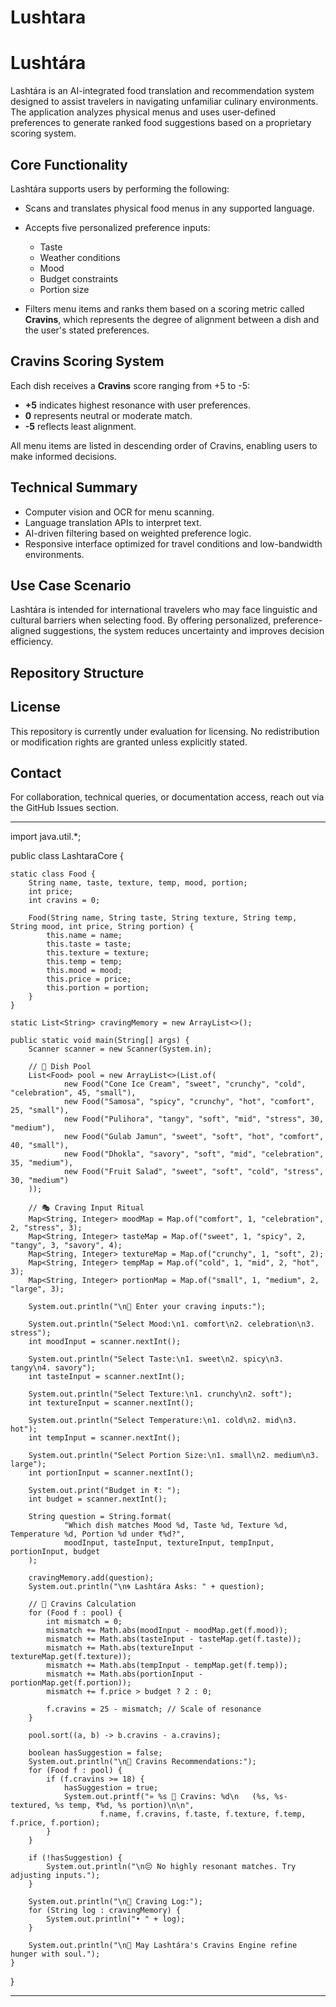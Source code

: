 # Lushtara
# Lushtára

Lashtára is an AI-integrated food translation and recommendation system designed to assist travelers in navigating unfamiliar culinary environments. The application analyzes physical menus and uses user-defined preferences to generate ranked food suggestions based on a proprietary scoring system.

## Core Functionality

Lashtára supports users by performing the following:

- Scans and translates physical food menus in any supported language.
- Accepts five personalized preference inputs:
  - Taste
  - Weather conditions
  - Mood
  - Budget constraints
  - Portion size

- Filters menu items and ranks them based on a scoring metric called **Cravins**, which represents the degree of alignment between a dish and the user's stated preferences.

## Cravins Scoring System

Each dish receives a **Cravins** score ranging from +5 to -5:

- **+5** indicates highest resonance with user preferences.
- **0** represents neutral or moderate match.
- **-5** reflects least alignment.

All menu items are listed in descending order of Cravins, enabling users to make informed decisions.

## Technical Summary

- Computer vision and OCR for menu scanning.
- Language translation APIs to interpret text.
- AI-driven filtering based on weighted preference logic.
- Responsive interface optimized for travel conditions and low-bandwidth environments.

## Use Case Scenario

Lashtára is intended for international travelers who may face linguistic and cultural barriers when selecting food. By offering personalized, preference-aligned suggestions, the system reduces uncertainty and improves decision efficiency.

## Repository Structure


## License

This repository is currently under evaluation for licensing. No redistribution or modification rights are granted unless explicitly stated.

## Contact

For collaboration, technical queries, or documentation access, reach out via the GitHub Issues section.


---
import java.util.*;

public class LashtaraCore {

    static class Food {
        String name, taste, texture, temp, mood, portion;
        int price;
        int cravins = 0;

        Food(String name, String taste, String texture, String temp, String mood, int price, String portion) {
            this.name = name;
            this.taste = taste;
            this.texture = texture;
            this.temp = temp;
            this.mood = mood;
            this.price = price;
            this.portion = portion;
        }
    }

    static List<String> cravingMemory = new ArrayList<>();

    public static void main(String[] args) {
        Scanner scanner = new Scanner(System.in);

        // 🔘 Dish Pool
        List<Food> pool = new ArrayList<>(List.of(
                new Food("Cone Ice Cream", "sweet", "crunchy", "cold", "celebration", 45, "small"),
                new Food("Samosa", "spicy", "crunchy", "hot", "comfort", 25, "small"),
                new Food("Pulihora", "tangy", "soft", "mid", "stress", 30, "medium"),
                new Food("Gulab Jamun", "sweet", "soft", "hot", "comfort", 40, "small"),
                new Food("Dhokla", "savory", "soft", "mid", "celebration", 35, "medium"),
                new Food("Fruit Salad", "sweet", "soft", "cold", "stress", 30, "medium")
        ));

        // 🎭 Craving Input Ritual
        Map<String, Integer> moodMap = Map.of("comfort", 1, "celebration", 2, "stress", 3);
        Map<String, Integer> tasteMap = Map.of("sweet", 1, "spicy", 2, "tangy", 3, "savory", 4);
        Map<String, Integer> textureMap = Map.of("crunchy", 1, "soft", 2);
        Map<String, Integer> tempMap = Map.of("cold", 1, "mid", 2, "hot", 3);
        Map<String, Integer> portionMap = Map.of("small", 1, "medium", 2, "large", 3);

        System.out.println("\n🌿 Enter your craving inputs:");

        System.out.println("Select Mood:\n1. comfort\n2. celebration\n3. stress");
        int moodInput = scanner.nextInt();

        System.out.println("Select Taste:\n1. sweet\n2. spicy\n3. tangy\n4. savory");
        int tasteInput = scanner.nextInt();

        System.out.println("Select Texture:\n1. crunchy\n2. soft");
        int textureInput = scanner.nextInt();

        System.out.println("Select Temperature:\n1. cold\n2. mid\n3. hot");
        int tempInput = scanner.nextInt();

        System.out.println("Select Portion Size:\n1. small\n2. medium\n3. large");
        int portionInput = scanner.nextInt();

        System.out.print("Budget in ₹: ");
        int budget = scanner.nextInt();

        String question = String.format(
                "Which dish matches Mood %d, Taste %d, Texture %d, Temperature %d, Portion %d under ₹%d?",
                moodInput, tasteInput, textureInput, tempInput, portionInput, budget
        );

        cravingMemory.add(question);
        System.out.println("\n🌀 Lashtára Asks: " + question);

        // 🧮 Cravins Calculation
        for (Food f : pool) {
            int mismatch = 0;
            mismatch += Math.abs(moodInput - moodMap.get(f.mood));
            mismatch += Math.abs(tasteInput - tasteMap.get(f.taste));
            mismatch += Math.abs(textureInput - textureMap.get(f.texture));
            mismatch += Math.abs(tempInput - tempMap.get(f.temp));
            mismatch += Math.abs(portionInput - portionMap.get(f.portion));
            mismatch += f.price > budget ? 2 : 0;

            f.cravins = 25 - mismatch; // Scale of resonance
        }

        pool.sort((a, b) -> b.cravins - a.cravins);

        boolean hasSuggestion = false;
        System.out.println("\n🌸 Cravins Recommendations:");
        for (Food f : pool) {
            if (f.cravins >= 18) {
                hasSuggestion = true;
                System.out.printf("» %s 💫 Cravins: %d\n   (%s, %s-textured, %s temp, ₹%d, %s portion)\n\n",
                        f.name, f.cravins, f.taste, f.texture, f.temp, f.price, f.portion);
            }
        }

        if (!hasSuggestion) {
            System.out.println("\n😔 No highly resonant matches. Try adjusting inputs.");
        }

        System.out.println("\n📜 Craving Log:");
        for (String log : cravingMemory) {
            System.out.println("• " + log);
        }

        System.out.println("\n🔮 May Lashtára's Cravins Engine refine hunger with soul.");
    }
}

---
